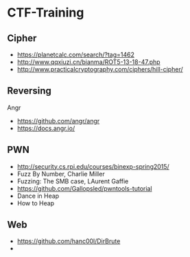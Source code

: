 # CTF-Training

## Cipher
- https://planetcalc.com/search/?tag=1462
- http://www.qqxiuzi.cn/bianma/ROT5-13-18-47.php
- http://www.practicalcryptography.com/ciphers/hill-cipher/

## Reversing
Angr
- https://github.com/angr/angr
- https://docs.angr.io/

## PWN
- http://security.cs.rpi.edu/courses/binexp-spring2015/
- Fuzz By Number, Charlie Miller
- Fuzzing: The SMB case, LAurent Gaffie
- https://github.com/Gallopsled/pwntools-tutorial
- Dance in Heap
- How to Heap

## Web
- https://github.com/hanc00l/DirBrute
- 
